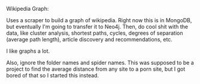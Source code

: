 Wikipedia Graph:

Uses a scraper to build a graph of wikipedia. Right now this is in MongoDB, but eventually I'm going to transfer it to Neo4j. Then, do cool shit with the data, like cluster analysis, shortest paths, cycles, degrees of separation (average path length), article discovery and recommendations, etc.

I like graphs a lot.

Also, ignore the folder names and spider names. This was supposed to be a project to find the average distance from any site to a porn site, but I got bored of that so I started this instead.
